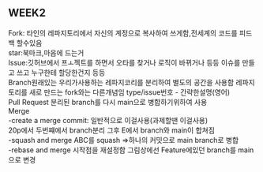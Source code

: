 ## WEEK2  
Fork: 타인의 레파지토리에서  자신의 계정으로 복사하여 쓰게함,전세계의 코드를 피드백 할수있음  
star:북마크,마음에 드는거  
Issue:깃허브에서 프ㅗ젝트를 하면서 오타를 찾거나 로직이 바뀌거나 등등 이슈를 만들고 쓰고 누구한테 할당한건지 등등  
Branch원래있는 우리가사용하는 레파지코리를 분리하여 별도의 공간을 사용함 레파지토리를 새로 만드는 fork와는 다른개념임   type/issue번호 - 간략한설명(영어)  
Pull Request 분리된 branch를 다시 main으로 병합하기위하여 사용  
Merge  
-create a merge commit: 일반적으로 이걸사용(과제할땐 이걸사용)  
20p에서 두번쨰에서 branch분리 그후 E에서 branch와 main이 합쳐짐  
-squash and merge ABC를 squash =>하나의 커밋으로 main branch로 병합  
-rebase and merge 시작점을 재설정함 그림상에선 Feature에있던 branch를 main으로 변경  


